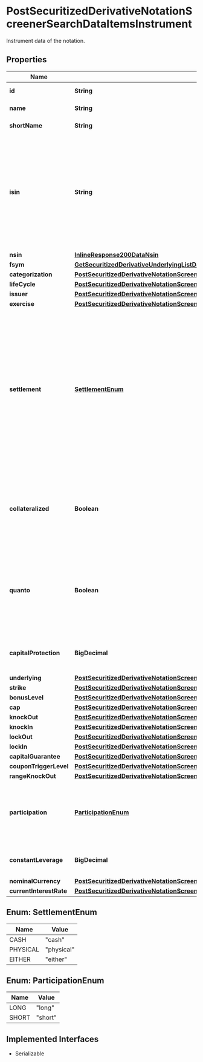 

# PostSecuritizedDerivativeNotationScreenerSearchDataItemsInstrument

Instrument data of the notation.

## Properties

Name | Type | Description | Notes
------------ | ------------- | ------------- | -------------
**id** | **String** | Identifier of the instrument. |  [optional]
**name** | **String** | Name of the instrument. |  [optional]
**shortName** | **String** | Short name of the instrument. |  [optional]
**isin** | **String** | The International Securities Identification Number (ISIN) of the instrument.The ISIN is a 12-character code of digits and upper-case letters that uniquely identifiesan instrument. |  [optional]
**nsin** | [**InlineResponse200DataNsin**](InlineResponse200DataNsin.md) |  |  [optional]
**fsym** | [**GetSecuritizedDerivativeUnderlyingListDataUnderlyingsItemsNotationInstrumentFsym**](GetSecuritizedDerivativeUnderlyingListDataUnderlyingsItemsNotationInstrumentFsym.md) |  |  [optional]
**categorization** | [**PostSecuritizedDerivativeNotationScreenerSearchDataItemsInstrumentCategorization**](PostSecuritizedDerivativeNotationScreenerSearchDataItemsInstrumentCategorization.md) |  |  [optional]
**lifeCycle** | [**PostSecuritizedDerivativeNotationScreenerSearchDataItemsInstrumentLifeCycle**](PostSecuritizedDerivativeNotationScreenerSearchDataItemsInstrumentLifeCycle.md) |  |  [optional]
**issuer** | [**PostSecuritizedDerivativeNotationScreenerSearchDataItemsInstrumentIssuer**](PostSecuritizedDerivativeNotationScreenerSearchDataItemsInstrumentIssuer.md) |  |  [optional]
**exercise** | [**PostSecuritizedDerivativeNotationScreenerSearchDataItemsInstrumentExercise**](PostSecuritizedDerivativeNotationScreenerSearchDataItemsInstrumentExercise.md) |  |  [optional]
**settlement** | [**SettlementEnum**](#SettlementEnum) | Settlement of the securitized derivative. It concerns the fulfillment of the issuer&#39;s contractual obligations arising from the securitized derivative. Depending on the terms, the underlying asset may be delivered physically or its equivalent monetary value may be payed out. | Value | Description | | --- | --- | | cash | Transfer of a cash amount. | | physical | Physical delivery of the underlying asset. | | either | Cash or physical, at the discretion of the issuer. |   |  [optional]
**collateralized** | **Boolean** | If &#x60;true&#x60;, this instrument is protected against an issuer default by collateral (e.g. COSI collateralization by SIX Swiss Exchange). |  [optional]
**quanto** | **Boolean** | If &#x60;true&#x60;, the risk of exchange rate fluctuations between the value unit of the underlying and the value unit of the cash flows is hedged. |  [optional]
**capitalProtection** | **BigDecimal** | Proportion of the nominal amount protected against loss. |  [optional]
**underlying** | [**PostSecuritizedDerivativeNotationScreenerSearchDataItemsInstrumentUnderlying**](PostSecuritizedDerivativeNotationScreenerSearchDataItemsInstrumentUnderlying.md) |  |  [optional]
**strike** | [**PostSecuritizedDerivativeNotationScreenerSearchDataItemsInstrumentStrike**](PostSecuritizedDerivativeNotationScreenerSearchDataItemsInstrumentStrike.md) |  |  [optional]
**bonusLevel** | [**PostSecuritizedDerivativeNotationScreenerSearchDataItemsInstrumentBonusLevel**](PostSecuritizedDerivativeNotationScreenerSearchDataItemsInstrumentBonusLevel.md) |  |  [optional]
**cap** | [**PostSecuritizedDerivativeNotationScreenerSearchDataItemsInstrumentCap**](PostSecuritizedDerivativeNotationScreenerSearchDataItemsInstrumentCap.md) |  |  [optional]
**knockOut** | [**PostSecuritizedDerivativeNotationScreenerSearchDataItemsInstrumentKnockOut**](PostSecuritizedDerivativeNotationScreenerSearchDataItemsInstrumentKnockOut.md) |  |  [optional]
**knockIn** | [**PostSecuritizedDerivativeNotationScreenerSearchDataItemsInstrumentKnockIn**](PostSecuritizedDerivativeNotationScreenerSearchDataItemsInstrumentKnockIn.md) |  |  [optional]
**lockOut** | [**PostSecuritizedDerivativeNotationScreenerSearchDataItemsInstrumentLockOut**](PostSecuritizedDerivativeNotationScreenerSearchDataItemsInstrumentLockOut.md) |  |  [optional]
**lockIn** | [**PostSecuritizedDerivativeNotationScreenerSearchDataItemsInstrumentLockIn**](PostSecuritizedDerivativeNotationScreenerSearchDataItemsInstrumentLockIn.md) |  |  [optional]
**capitalGuarantee** | [**PostSecuritizedDerivativeNotationScreenerSearchDataItemsInstrumentCapitalGuarantee**](PostSecuritizedDerivativeNotationScreenerSearchDataItemsInstrumentCapitalGuarantee.md) |  |  [optional]
**couponTriggerLevel** | [**PostSecuritizedDerivativeNotationScreenerSearchDataItemsInstrumentCouponTriggerLevel**](PostSecuritizedDerivativeNotationScreenerSearchDataItemsInstrumentCouponTriggerLevel.md) |  |  [optional]
**rangeKnockOut** | [**PostSecuritizedDerivativeNotationScreenerSearchDataItemsInstrumentRangeKnockOut**](PostSecuritizedDerivativeNotationScreenerSearchDataItemsInstrumentRangeKnockOut.md) |  |  [optional]
**participation** | [**ParticipationEnum**](#ParticipationEnum) | Participation direction of a factor certificate at the level movement of its effective underlying. | Value | Description | | --- | --- | | long | The factor certificate participates positively with rising levels of its effective underlying. | | short | The factor certificate participates negatively with rising levels of its effective underlying. |   |  [optional]
**constantLeverage** | **BigDecimal** | Constant leverage of a factor certificate. |  [optional]
**nominalCurrency** | [**PostSecuritizedDerivativeNotationScreenerSearchDataItemsInstrumentNominalCurrency**](PostSecuritizedDerivativeNotationScreenerSearchDataItemsInstrumentNominalCurrency.md) |  |  [optional]
**currentInterestRate** | [**PostSecuritizedDerivativeNotationScreenerSearchDataItemsInstrumentCurrentInterestRate**](PostSecuritizedDerivativeNotationScreenerSearchDataItemsInstrumentCurrentInterestRate.md) |  |  [optional]



## Enum: SettlementEnum

Name | Value
---- | -----
CASH | &quot;cash&quot;
PHYSICAL | &quot;physical&quot;
EITHER | &quot;either&quot;



## Enum: ParticipationEnum

Name | Value
---- | -----
LONG | &quot;long&quot;
SHORT | &quot;short&quot;


## Implemented Interfaces

* Serializable


